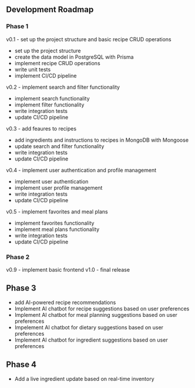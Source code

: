 ## Development Roadmap

### Phase 1

v0.1 - set up the project structure and basic recipe CRUD operations

- set up the project structure
- create the data model in PostgreSQL with Prisma
- implement recipe CRUD operations
- write unit tests
- implement CI/CD pipeline

v0.2 - implement search and filter functionality

- implement search functionality
- implement filter functionality
- write integration tests
- update CI/CD pipeline

v0.3 - add feaures to recipes

- add ingredients and instructions to recipes in MongoDB with Mongoose
- update search and filter functionality
- write integration tests
- update CI/CD pipeline

v0.4 - implement user authentication and profile management

- implement user authentication
- implement user profile management
- write integration tests
- update CI/CD pipeline

v0.5 - implement favorites and meal plans

- implement favorites functionality
- implement meal plans functionality
- write integration tests
- update CI/CD pipeline

### Phase 2

v0.9 - implement basic frontend
v1.0 - final release

## Phase 3

- add AI-powered recipe recommendations
- Implement AI chatbot for recipe suggestions based on user preferences
- Implement AI chatbot for meal planning suggestions based on user preferences
- Impelement AI chatbot for dietary suggestions based on user preferences
- Implement AI chatbot for ingredient suggestions based on user preferences

## Phase 4

- Add a live ingredient update based on real-time inventory